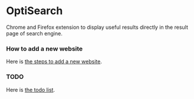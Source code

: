# OptiSearch
Chrome and Firefox extension to display useful results directly in the result page of search engine.

### How to add a new website
Here is [the steps to add a new website](./Steps-to-add-site.md).

### TODO
Here is [the todo list](./TODO.md).
